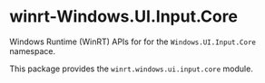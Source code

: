 <!-- warning: Please don't edit this file. It was automatically generated. -->

# winrt-Windows.UI.Input.Core

Windows Runtime (WinRT) APIs for for the `Windows.UI.Input.Core` namespace.

This package provides the `winrt.windows.ui.input.core` module.
